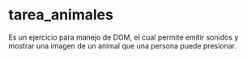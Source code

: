 # tarea_animales
Es un ejercicio para manejo de DOM, el cual permite emitir sonidos y mostrar una imagen de un animal que una persona puede presionar.
